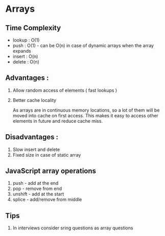 # Arrays

## Time Complexity

* lookup : O(1)
* push   : O(1) - can be O(n) in case of dynamic arrays when the array expands
* insert : O(n)
* delete : O(n)

## Advantages : 
1. Allow random access of elements ( fast lookups )
2. Better cache locality

   As arrays are in continuous memory locations, so a lot of them will be moved into cache on first access. This makes it easy to access other elements in future and reduce cache miss.

## Disadvantages :
1. Slow insert and delete
2. Fixed size in case of static array

## JavaScript array operations

1. push - add at the end
2. pop - remove from end
3. unshift - add at the start
4. splice - add/remove from middle

## Tips
1. In interviews consider sring questions as array questions

